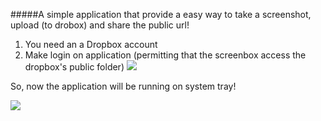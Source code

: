 #####A simple application that provide a easy way to take a screenshot, upload (to drobox) and share the public url!

  1. You need an a Dropbox account
  2. Make login on application (permitting that the screenbox access the dropbox's public folder)
  ![](https://dl.dropboxusercontent.com/u/18453200/Screen%20Shot%202014-04-17%20at%2014.48.46.png)


  So, now the application will be running on system tray!

  ![](https://dl.dropboxusercontent.com/u/18453200/Screen%20Shot%202014-04-17%20at%2014.43.02.png)
